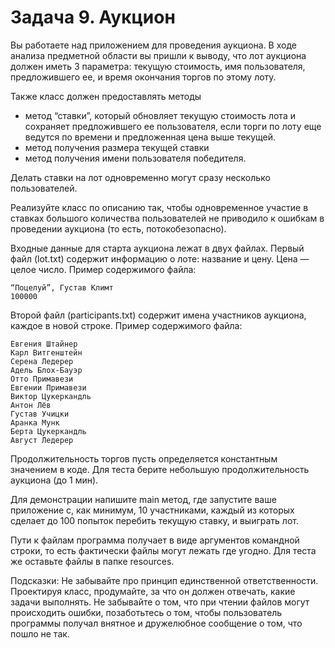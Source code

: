 # Задача 9. Аукцион

Вы работаете над приложением для проведения аукциона.
В ходе анализа предметной области вы пришли к выводу, что лот аукциона должен иметь 3 параметра: текущую стоимость, имя пользователя, предложившего ее, и время окончания торгов по этому лоту.

Также класс должен предоставлять методы
- метод “ставки”, который обновляет текущую стоимость лота и сохраняет предложившего ее пользователя, если торги по лоту еще ведутся по времени и предложенная цена выше текущей.
- метод получения размера текущей ставки
- метод получения имени пользователя победителя.

Делать ставки на лот одновременно могут сразу несколько пользователей.

Реализуйте класс по описанию так, чтобы одновременное участие в ставках большого количества пользователей не приводило к ошибкам в проведении аукциона (то есть, потокобезопасно).

Входные данные для старта аукциона лежат в двух файлах.
Первый файл (lot.txt) содержит информацию о лоте: название  и цену. Цена — целое число.
Пример содержимого файла:

```
“Поцелуй”, Густав Климт
100000
```

Второй файл (participants.txt) содержит имена участников аукциона, каждое в новой строке. Пример содержимого файла:

```
Евгения Штайнер
Карл Витгенштейн
Серена Ледерер
Адель Блох-Бауэр
Отто Примавези
Евгении Примавези
Виктор Цукеркандль
Антон Лёв
Густав Учицки
Аранка Мунк
Берта Цукеркандль
Август Ледерер
```

Продолжительность торгов пусть определяется константным значением в коде.
Для теста берите небольшую продолжительность аукциона (до 1 мин).


Для демонстрации напишите main метод, где запустите ваше приложение с, как минимум, 10 участниками, каждый из которых сделает до 100 попыток перебить текущую ставку, и выиграть лот.

Пути к файлам программа получает в виде аргументов командной строки, то есть фактически файлы могут лежать где угодно.
Для теста же оставьте файлы в папке resources.


Подсказки:
Не забывайте про принцип единственной ответственности. Проектируя класс, продумайте, за что он должен отвечать, какие задачи выполнять.
Не забывайте о том, что при чтении файлов могут происходить ошибки, позаботьтесь о том, чтобы пользователь программы получал внятное и дружелюбное сообщение о том, что пошло не так.

